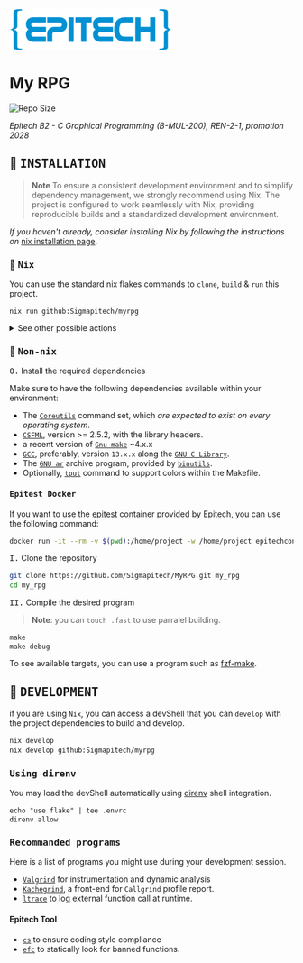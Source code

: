 <img src="assets/epitech.svg" height="72px"/>

# My RPG

![Repo Size](https://img.shields.io/endpoint?url=https://gist.githubusercontent.com/Sigmanificient/91380f2b5680fe49cad0c6351863d989/raw/my_rpg_repo_size_data)

*Epitech B2 - C Graphical Programming (B-MUL-200), REN-2-1, promotion 2028*

## :wrench: <samp>INSTALLATION</samp>

> **Note**
> To ensure a consistent development environment and to simplify dependency
> management, we strongly recommend using Nix. The project is configured to
> work seamlessly with Nix, providing reproducible builds and a standardized
> development environment.

*If you haven't already, consider installing Nix by following the instructions
on* [nix installation page](https://nixos.org/download).

### :cherry_blossom: <samp>Nix</samp>

You can use the standard nix flakes commands to `clone`, `build` & `run` this
project.

```
nix run github:Sigmapitech/myrpg
```

<details>
<summary>See other possible actions</summary>

> Clone the flake
```bash
nix flake close github:Sigmapitech/myrpg
```

> Building the project
```bash
nix build github:Sigmapitech/myrpg
nix build github:Sigmapitech/myrpg#debug
nix build .#myrpg
nix build .#debug
```

> Build the CSFML in debug mode
```bash
nix build .#csfml-debug
```

> Running directly
```bash
nix run github:Sigmapitech/myrpg
nix run github:Sigmapitech/myrpg#debug
nix run .
nix run .#debug
```

> Lookup flake informations
```bash
nix flake show .
nix flake show  github:Sigmapitech/myrpg
nix flake metadata .
nix flake metadata github:Sigmapitech/myrpg
```

> Format the flake
```bash
nix fmt
```

</details>

### :paperclip: <samp>Non-nix</samp>

<kbd>0.</kbd> Install the required dependencies

Make sure to have the following dependencies available within your environment:

- The [`Coreutils`](https://www.gnu.org/software/coreutils/coreutils.html) command set, which
 *are expected to exist on every operating system*.
- [`CSFML`](https://www.sfml-dev.org/download/csfml), version >= 2.5.2, with the library headers.
- a recent version of [`Gnu make`](https://www.gnu.org/software/make/manual/make.html) ~4.x.x
- [`GCC`](https://gcc.gnu.org), preferably, version `13.x.x` along the [`GNU C Library`](https://www.gnu.org/software/libc).
- The [`GNU ar`](https://linux.die.net/man/1/ar) archive program, provided by
  [`binutils`](https://www.gnu.org/software/binutils).
- Optionally, [`tput`](https://www.gnu.org/software/termutils/manual/termutils-2.0/html_chapter/tput_1.html)
  command to support colors within the Makefile.

#### <samp>Epitest Docker</samp>

If you want to use the [epitest](https://github.com/Epitech/epitest-docker)
container provided by Epitech, you can use the following command:

```bash
docker run -it --rm -v $(pwd):/home/project -w /home/project epitechcontent/epitest-docker:latest /bin/bash
```

<kbd>I.</kbd> Clone the repository

```bash
git clone https://github.com/Sigmapitech/MyRPG.git my_rpg
cd my_rpg
```

<kbd>II.</kbd> Compile the desired program

> **Note**: you can `touch .fast` to use parralel building.

```
make
make debug
```

To see available targets, you can use a program such as [fzf-make](https://github.com/kyu08/fzf-make).

## :bookmark_tabs: <samp>DEVELOPMENT</samp>

if you are using `Nix`, you can access a devShell that you can `develop`
with the project dependencies to build and develop.

```bash
nix develop
nix develop github:Sigmapitech/myrpg
```

### <samp>Using direnv</samp>

You may load the devShell automatically using [direnv](https://direnv.net)
shell integration.

```
echo "use flake" | tee .envrc
direnv allow
```

### <samp>Recommanded programs</samp>

Here is a list of programs you might use during your development session.

- [`Valgrind`](https://valgrind.org) for instrumentation and dynamic analysis
- [`Kachegrind`](https://kcachegrind.github.io/html/Home.html), a front-end for
  `Callgrind` profile report.
- [`ltrace`](http://www.ltrace.org) to log external function call at runtime.

#### Epitech Tool

- [`cs`](https://github.com/Sigmapitech/cs) to ensure coding style compliance
- [`efc`](https://github.com/Dawoox/efc) to statically look for banned functions.
